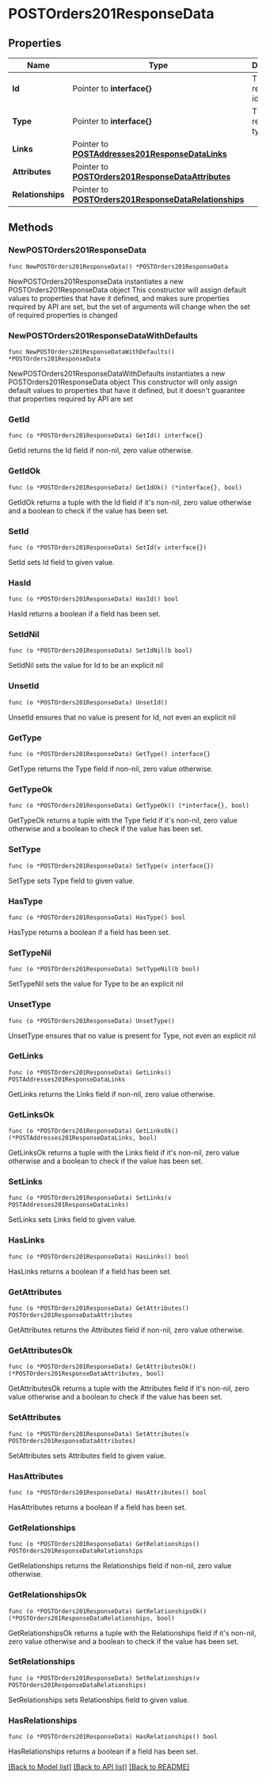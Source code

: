 # POSTOrders201ResponseData

## Properties

Name | Type | Description | Notes
------------ | ------------- | ------------- | -------------
**Id** | Pointer to **interface{}** | The resource&#39;s id | [optional] 
**Type** | Pointer to **interface{}** | The resource&#39;s type | [optional] 
**Links** | Pointer to [**POSTAddresses201ResponseDataLinks**](POSTAddresses201ResponseDataLinks.md) |  | [optional] 
**Attributes** | Pointer to [**POSTOrders201ResponseDataAttributes**](POSTOrders201ResponseDataAttributes.md) |  | [optional] 
**Relationships** | Pointer to [**POSTOrders201ResponseDataRelationships**](POSTOrders201ResponseDataRelationships.md) |  | [optional] 

## Methods

### NewPOSTOrders201ResponseData

`func NewPOSTOrders201ResponseData() *POSTOrders201ResponseData`

NewPOSTOrders201ResponseData instantiates a new POSTOrders201ResponseData object
This constructor will assign default values to properties that have it defined,
and makes sure properties required by API are set, but the set of arguments
will change when the set of required properties is changed

### NewPOSTOrders201ResponseDataWithDefaults

`func NewPOSTOrders201ResponseDataWithDefaults() *POSTOrders201ResponseData`

NewPOSTOrders201ResponseDataWithDefaults instantiates a new POSTOrders201ResponseData object
This constructor will only assign default values to properties that have it defined,
but it doesn't guarantee that properties required by API are set

### GetId

`func (o *POSTOrders201ResponseData) GetId() interface{}`

GetId returns the Id field if non-nil, zero value otherwise.

### GetIdOk

`func (o *POSTOrders201ResponseData) GetIdOk() (*interface{}, bool)`

GetIdOk returns a tuple with the Id field if it's non-nil, zero value otherwise
and a boolean to check if the value has been set.

### SetId

`func (o *POSTOrders201ResponseData) SetId(v interface{})`

SetId sets Id field to given value.

### HasId

`func (o *POSTOrders201ResponseData) HasId() bool`

HasId returns a boolean if a field has been set.

### SetIdNil

`func (o *POSTOrders201ResponseData) SetIdNil(b bool)`

 SetIdNil sets the value for Id to be an explicit nil

### UnsetId
`func (o *POSTOrders201ResponseData) UnsetId()`

UnsetId ensures that no value is present for Id, not even an explicit nil
### GetType

`func (o *POSTOrders201ResponseData) GetType() interface{}`

GetType returns the Type field if non-nil, zero value otherwise.

### GetTypeOk

`func (o *POSTOrders201ResponseData) GetTypeOk() (*interface{}, bool)`

GetTypeOk returns a tuple with the Type field if it's non-nil, zero value otherwise
and a boolean to check if the value has been set.

### SetType

`func (o *POSTOrders201ResponseData) SetType(v interface{})`

SetType sets Type field to given value.

### HasType

`func (o *POSTOrders201ResponseData) HasType() bool`

HasType returns a boolean if a field has been set.

### SetTypeNil

`func (o *POSTOrders201ResponseData) SetTypeNil(b bool)`

 SetTypeNil sets the value for Type to be an explicit nil

### UnsetType
`func (o *POSTOrders201ResponseData) UnsetType()`

UnsetType ensures that no value is present for Type, not even an explicit nil
### GetLinks

`func (o *POSTOrders201ResponseData) GetLinks() POSTAddresses201ResponseDataLinks`

GetLinks returns the Links field if non-nil, zero value otherwise.

### GetLinksOk

`func (o *POSTOrders201ResponseData) GetLinksOk() (*POSTAddresses201ResponseDataLinks, bool)`

GetLinksOk returns a tuple with the Links field if it's non-nil, zero value otherwise
and a boolean to check if the value has been set.

### SetLinks

`func (o *POSTOrders201ResponseData) SetLinks(v POSTAddresses201ResponseDataLinks)`

SetLinks sets Links field to given value.

### HasLinks

`func (o *POSTOrders201ResponseData) HasLinks() bool`

HasLinks returns a boolean if a field has been set.

### GetAttributes

`func (o *POSTOrders201ResponseData) GetAttributes() POSTOrders201ResponseDataAttributes`

GetAttributes returns the Attributes field if non-nil, zero value otherwise.

### GetAttributesOk

`func (o *POSTOrders201ResponseData) GetAttributesOk() (*POSTOrders201ResponseDataAttributes, bool)`

GetAttributesOk returns a tuple with the Attributes field if it's non-nil, zero value otherwise
and a boolean to check if the value has been set.

### SetAttributes

`func (o *POSTOrders201ResponseData) SetAttributes(v POSTOrders201ResponseDataAttributes)`

SetAttributes sets Attributes field to given value.

### HasAttributes

`func (o *POSTOrders201ResponseData) HasAttributes() bool`

HasAttributes returns a boolean if a field has been set.

### GetRelationships

`func (o *POSTOrders201ResponseData) GetRelationships() POSTOrders201ResponseDataRelationships`

GetRelationships returns the Relationships field if non-nil, zero value otherwise.

### GetRelationshipsOk

`func (o *POSTOrders201ResponseData) GetRelationshipsOk() (*POSTOrders201ResponseDataRelationships, bool)`

GetRelationshipsOk returns a tuple with the Relationships field if it's non-nil, zero value otherwise
and a boolean to check if the value has been set.

### SetRelationships

`func (o *POSTOrders201ResponseData) SetRelationships(v POSTOrders201ResponseDataRelationships)`

SetRelationships sets Relationships field to given value.

### HasRelationships

`func (o *POSTOrders201ResponseData) HasRelationships() bool`

HasRelationships returns a boolean if a field has been set.


[[Back to Model list]](../README.md#documentation-for-models) [[Back to API list]](../README.md#documentation-for-api-endpoints) [[Back to README]](../README.md)


